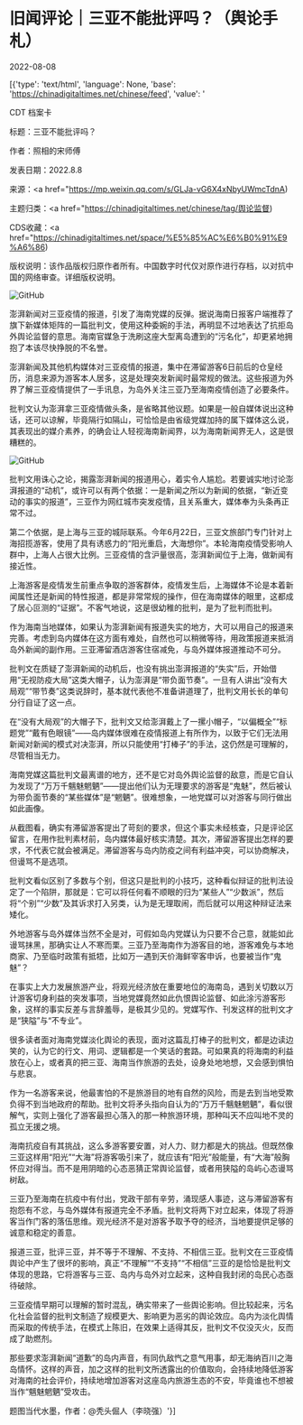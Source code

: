 # 旧闻评论｜三亚不能批评吗？（舆论手札）

2022-08-08

[{'type': 'text/html', 'language': None, 'base': 'https://chinadigitaltimes.net/chinese/feed', 'value': '

CDT 档案卡

标题：三亚不能批评吗？

作者：照相的宋师傅

发表日期：2022.8.8

来源：<a href="https://mp.weixin.qq.com/s/GLJa-vG6X4xNbyUWmcTdnA)

主题归类：<a href="https://chinadigitaltimes.net/chinese/tag/舆论监督)

CDS收藏：<a href="https://chinadigitaltimes.net/space/%E5%85%AC%E6%B0%91%E9%A6%86)

版权说明：该作品版权归原作者所有。中国数字时代仅对原作进行存档，以对抗中国的网络审查。详细版权说明。





![GitHub](https://chinadigitaltimes.net/chinese/files/2022/08/image-1659953270306.png)

澎湃新闻对三亚疫情的报道，引发了海南党媒的反弹。据说海南日报客户端推荐了旗下新媒体矩阵的一篇批判文，使用这种委婉的手法，再明显不过地表达了抗拒岛外舆论监督的意思。海南官媒急于洗刷这座大型离岛遭到的“污名化”，却更紧地拥抱了本该尽快挣脱的不名誉。

澎湃新闻及其他机构媒体对三亚疫情的报道，集中在滞留游客6日前后的仓皇经历，消息来源为游客本人居多，这是处理突发新闻时最常规的做法。这些报道为外界了解三亚疫情提供了一手讯息，为岛外关注三亚乃至海南疫情创造了必要条件。

批判文认为澎湃拿三亚疫情做头条，是省略其他议题。如果是一般自媒体说出这种话，还可以谅解，毕竟隔行如隔山，可恰恰是由省级党媒加持的属下媒体这么说，其表现出的媒介素养，的确会让人轻视海南新闻界，以为海南新闻界无人，这是很糟糕的。

![GitHub](https://chinadigitaltimes.net/chinese/files/2022/08/image-1659953243897.png)

批判文用诛心之论，揭露澎湃新闻的报道用心，着实令人尴尬。若要诚实地讨论澎湃报道的“动机”，或许可以有两个依据：一是新闻之所以为新闻的依据，“新近变动的事实的报道”，三亚作为网红城市突发疫情，且关系重大，媒体奉为头条再正常不过。

第二个依据，是上海与三亚的城际联系。今年6月22日，三亚文旅部门专门针对上海招揽游客，使用了具有诱惑力的“阳光重启，大海想你”。本轮海南疫情受影响人群中，上海人占很大比例。三亚疫情的含沪量很高，澎湃新闻位于上海，做新闻有接近性。

上海游客是疫情发生前重点争取的游客群体，疫情发生后，上海媒体不论是本着新闻属性还是新闻的特性报道，都是非常常规的操作，但在海南媒体的眼里，这都成了居心叵测的“证据”。不客气地说，这是很幼稚的批判，是为了批判而批判。

作为海南当地媒体，如果认为澎湃新闻有报道失实的地方，大可以用自己的报道来完善。考虑到岛内媒体在这方面有难处，自然也可以稍微等待，用政策报道来抵消岛外新闻的副作用。三亚滞留酒店游客住宿减免，与岛外媒体报道推动不可分。

批判文在质疑了澎湃新闻的动机后，也没有挑出澎湃报道的“失实”后，开始借用“无视防疫大局”这类大帽子，认为澎湃是“带负面节奏”。一旦有人讲出“没有大局观”“带节奏”这类说辞时，基本就代表他不准备讲道理了，批判文用长长的单句分行自证了这一点。

在“没有大局观”的大帽子下，批判文又给澎湃戴上了一摞小帽子，“以偏概全”“标题党”“戴有色眼镜”——岛内媒体很难在疫情报道上有所作为，以致于它们无法用新闻对新闻的模式对决澎湃，所以只能使用“打棒子”的手法，这仍然是可理解的，尽管相当无力。

海南党媒这篇批判文最离谱的地方，还不是它对岛外舆论监督的敌意，而是它自认为发现了“万万千魑魅魍魉”——提出他们认为无理要求的游客是“鬼魅”，然后被认为带负面节奏的“某些媒体”是“魍魉”。很难想象，一地党媒可以对游客与同行做出如此画像。

从截图看，确实有滞留游客提出了苛刻的要求，但这个事实未经核查，只是评论区留言，在用作批判素材前，岛内媒体最好核实清楚。其次，滞留游客提出怎样的要求，不代表它就会被满足。滞留游客与岛内防疫之间有利益冲突，可以协商解决，但谩骂不是选项。

批判文看似区别了多数与个别，但这只是批判的小技巧，这种看似辩证的批判法设定了一个陷阱，那就是：它可以将任何看不顺眼的归为“某些人”“少数派”，然后将“个别”“少数”及其诉求打入另类，认为是无理取闹，而后就可以用这种辩证法来矮化。

外地游客与岛外媒体当然不全是对，可假如岛内党媒认为只要不合己意，就能如此谩骂抹黑，那确实让人不寒而栗。三亚乃至海南作为游客目的地，游客难免与本地商家、乃至临时政策有抵牾，比如万一遇到天价海鲜宰客申诉，也要被当作“鬼魅”？

在事实上大力发展旅游产业，将观光经济放在重要地位的海南岛，遇到关切数以万计游客切身利益的突发事项，当地党媒竟然如此仇恨舆论监督、如此涂污游客形象，这样的事实反差与言辞羞辱，是极其少见的。党媒写作、刊发这样的批判文才是“狭隘”与“不专业”。

很多读者面对海南党媒淡化舆论的表现，面对这篇乱打棒子的批判文，都是边读边笑的，认为它的行文、用词、逻辑都是一个笑话的套路。可如果真的将海南的利益放在心上，或者真的把三亚、海南当作旅游的去处，设身处地地想，又会感到惧怕与悲哀。

作为一名游客来说，他最害怕的不是旅游目的地有自然的风险，而是去到当地受欺负得不到当地政府的帮助。批判文将矛头指向自认为的“万万千魑魅魍魉”，看似很解气，实则上强化了游客最担心落入的那一种旅游环境，那种叫天不应叫地不灵的孤立无援之境。

海南抗疫自有其挑战，这么多游客要安置，对人力、财力都是大的挑战。但既然像三亚这样用“阳光”“大海”将游客吸引来了，就应该有“阳光”般能量，有“大海”般胸怀应对得当。而不是用阴暗的心态恶猜正常舆论监督，或者用狭隘的岛屿心态谩骂树敌。

三亚乃至海南在抗疫中有付出，党政干部有辛劳，涌现感人事迹，这与滞留游客有抱怨有不忿，与岛外媒体有报道完全不矛盾。批判文将两下对立起来，体现了将游客当作门客的落伍思维。观光经济不是对游客予取予夺的经济，当地要提供足够的诚意和稳定的善意。

报道三亚，批评三亚，并不等于不理解、不支持、不相信三亚。批判文在三亚疫情舆论中产生了很坏的影响，真正“不理解”“不支持”“不相信”三亚的是恰恰是批判文体现的思路，它将游客与三亚、岛内与岛外对立起来，这种自我封闭的岛民心态亟待破除。

三亚疫情早期可以理解的暂时混乱，确实带来了一些舆论影响。但比较起来，污名化社会监督的批判文制造了规模更大、影响更为恶劣的舆论效应。岛内为淡化舆情而采取的传统手法，在模式上陈旧，在效果上适得其反，批判文不仅没灭火，反而成了助燃剂。

那些要求澎湃新闻“道歉”的岛内声音，有同仇敌忾之意气用事，却无海纳百川之海岛情怀。这样的声音，加之这样的批判文所透露出的价值取向，会持续地降低游客对海南的社会评价，持续地增加游客对这座岛内旅游生态的不安，毕竟谁也不想被当作“魑魅魍魉”受攻击。

题图当代水墨，作者：@秃头倔人（李晓强）'}]